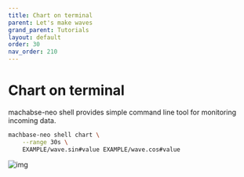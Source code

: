 ```yaml
---
title: Chart on terminal
parent: Let's make waves
grand_parent: Tutorials
layout: default
order: 30
nav_order: 210
---
```


# Chart on terminal

machabse-neo shell provides simple command line tool for monitoring incoming data.

```sh
machbase-neo shell chart \
    --range 30s \
    EXAMPLE/wave.sin#value EXAMPLE/wave.cos#value
```

![img](term-chart02.gif)

